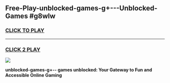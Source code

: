 
## Free-Play-unblocked-games-g+---Unblocked-Games #g8wlw
<h3>
<a href="https://news.freeplayer.one?title=unblocked-games-g+--&ref=8M">CLICK TO PLAY</a></h3>
<hr>

<h3>
<a href="https://news.freeplayer.one?title=unblocked-games-g+--&ref=8M">CLICK 2 PLAY</a>
  
</h3>

<a href="https://news.freeplayer.one?title=unblocked-games-g+--&ref=8M"><img src="https://clearcache.store/games.png"></a>


**unblocked-games-g+-- games unblocked: Your Gateway to Fun and Accessible Online Gaming**
